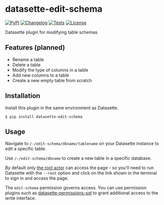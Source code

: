 # datasette-edit-schema

[![PyPI](https://img.shields.io/pypi/v/datasette-edit-schema.svg)](https://pypi.org/project/datasette-edit-schema/)
[![Changelog](https://img.shields.io/github/v/release/simonw/datasette-edit-schema?include_prereleases&label=changelog)](https://github.com/simonw/datasette-edit-schema/releases)
[![Tests](https://github.com/simonw/datasette-edit-schema/workflows/Test/badge.svg)](https://github.com/simonw/datasette-edit-schema/actions?query=workflow%3ATest)
[![License](https://img.shields.io/badge/license-Apache%202.0-blue.svg)](https://github.com/simonw/datasette-edit-schema/blob/master/LICENSE)

Datasette plugin for modifying table schemas

## Features (planned)

* Rename a table
* Delete a table
* Modify the type of columns in a table
* Add new columns to a table
* Create a new empty table from scratch

## Installation

Install this plugin in the same environment as Datasette.

    $ pip install datasette-edit-schema

## Usage

Navigate to `/-/edit-schema/dbname/tablename` on your Datasette instance to edit a specific table.

Use `/-/edit-schema/dbname` to create a new table in a specific database.


By default only [the root actor](https://datasette.readthedocs.io/en/stable/authentication.html#using-the-root-actor) can access the page - so you'll need to run Datasette with the `--root` option and click on the link shown in the terminal to sign in and access the page.

The `edit-schema` permission governs access. You can use permission plugins such as [datasette-permissions-sql](https://github.com/simonw/datasette-permissions-sql) to grant additional access to the write interface.
